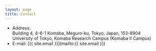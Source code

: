 ```yaml
---
layout: page
title: Contact
---
```


- Address:    
  Building 4, 4-6-1 Komaba, Meguro-ku, Tokyo, Japan, 153-8904  
  University of Tokyo, Komaba Research Campus (Komaba II Campus)  
- E-mail: [{{ site.email }}](mailto:{{ site.email }})  
